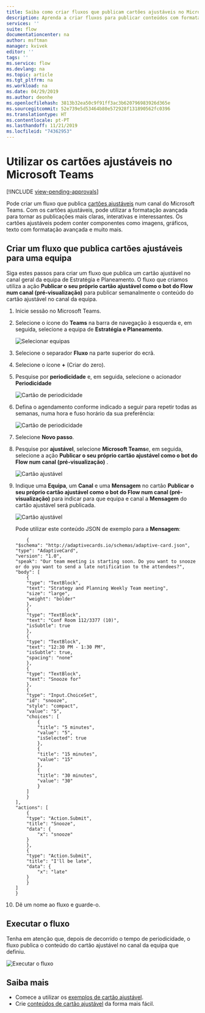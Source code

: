```yaml
---
title: Saiba como criar fluxos que publicam cartões ajustáveis no Microsoft Teams | Microsoft Docs
description: Aprenda a criar fluxos para publicar conteúdos com formatação avançada com cartões ajustáveis no Microsoft Teams.
services: ''
suite: flow
documentationcenter: na
author: msftman
manager: kvivek
editor: ''
tags: ''
ms.service: flow
ms.devlang: na
ms.topic: article
ms.tgt_pltfrm: na
ms.workload: na
ms.date: 04/29/2019
ms.author: deonhe
ms.openlocfilehash: 3813b32ea50c9f91ff3ac3b620796983926d365e
ms.sourcegitcommit: 52e739e5d53464b80e572928f131890562fc0396
ms.translationtype: HT
ms.contentlocale: pt-PT
ms.lasthandoff: 11/21/2019
ms.locfileid: "74362953"
---
```

<!--from editor: I notice that adaptive cards is capitalized on the page opened by the link in the first paragraph. But the screenshots in this file don't show it being capitalized. So I'm unsure if it should change.-->


# <a name="use-adaptive-cards-in-microsoft-teams"></a>Utilizar os cartões ajustáveis no Microsoft Teams
[!INCLUDE [view-pending-approvals](includes/cc-rebrand.md)]

Pode criar um fluxo que publica [cartões ajustáveis](https://adaptivecards.io) num canal do Microsoft Teams. Com os cartões ajustáveis, pode utilizar a formatação avançada para tornar as publicações mais claras, interativas e interessantes. Os cartões ajustáveis podem conter componentes como imagens, gráficos, texto com formatação avançada e muito mais.

## <a name="create-a-flow-that-posts-adaptive-cards-to-a-team"></a>Criar um fluxo que publica cartões ajustáveis para uma equipa

Siga estes passos para criar um fluxo que publica um cartão ajustável no canal geral da equipa de Estratégia e Planeamento. O fluxo que criamos utiliza a ação **Publicar o seu próprio cartão ajustável como o bot do Flow num canal (pré-visualização)** para publicar semanalmente o conteúdo do cartão ajustável no canal da equipa.

1. Inicie sessão no Microsoft Teams.
1. Selecione o ícone do **Teams** na barra de navegação à esquerda e, em seguida, selecione a equipa de **Estratégia e Planeamento**.

    ![Selecionar equipas](media/create-adaptive-cards-teams/select-teams-team.png)

1. Selecione o separador **Fluxo** na parte superior do ecrã.
1. Selecione o ícone **+** (Criar do zero).
1. Pesquise por **periodicidade** e, em seguida, selecione o acionador **Periodicidade**

    ![Cartão de periodicidade](media/create-adaptive-cards-teams/select-recurrence.png)

1. Defina o agendamento conforme indicado a seguir para repetir todas as semanas, numa hora e fuso horário da sua preferência:
    
    ![Cartão de periodicidade](media/create-adaptive-cards-teams/recurrence-card.png)
    
1. Selecione **Novo passo**.
1. Pesquise por **ajustável**, selecione **Microsoft Teams**e, em seguida, selecione a ação **Publicar o seu próprio cartão ajustável como o bot do Flow num canal (pré-visualização)** .

   ![Cartão ajustável](media/create-adaptive-cards-teams/select-adaptive-post-message-action.png)

1. Indique uma **Equipa**, um **Canal** e uma **Mensagem** no cartão **Publicar o seu próprio cartão ajustável como o bot do Flow num canal (pré-visualização)** para indicar para que equipa e canal a **Mensagem** do cartão ajustável será publicada.

   ![Cartão ajustável](media/create-adaptive-cards-teams/adaptive-card-message.png)

   Pode utilizar este conteúdo JSON de exemplo para a **Mensagem**:

    ````
        {
    "$schema": "http://adaptivecards.io/schemas/adaptive-card.json",
    "type": "AdaptiveCard",
    "version": "1.0",
    "speak": "Our team meeting is starting soon. Do you want to snooze  or do you want to send a late notification to the attendees?",
    "body": [
        {
        "type": "TextBlock",
        "text": "Strategy and Planning Weekly Team meeting",
        "size": "large",
        "weight": "bolder"
        },
        {
        "type": "TextBlock",
        "text": "Conf Room 112/3377 (10)",
        "isSubtle": true
        },
        {
        "type": "TextBlock",
        "text": "12:30 PM - 1:30 PM",
        "isSubtle": true,
        "spacing": "none"
        },
        {
        "type": "TextBlock",
        "text": "Snooze for"
        },
        {
        "type": "Input.ChoiceSet",
        "id": "snooze",
        "style": "compact",
        "value": "5",
        "choices": [
            {
            "title": "5 minutes",
            "value": "5",
            "isSelected": true
            },
            {
            "title": "15 minutes",
            "value": "15"
            },
            {
            "title": "30 minutes",
            "value": "30"
            }
        ]
        }
    ],
    "actions": [
        {
        "type": "Action.Submit",
        "title": "Snooze",
        "data": {
            "x": "snooze"
        }
        },
        {
        "type": "Action.Submit",
        "title": "I'll be late",
        "data": {
            "x": "late"
        }
        }
    ]
    }
    ````


1. Dê um nome ao fluxo e guarde-o.


## <a name="run-the-flow"></a>Executar o fluxo

Tenha em atenção que, depois de decorrido o tempo de periodicidade, o fluxo publica o conteúdo do cartão ajustável no canal da equipa que definiu.

![Executar o fluxo](media/create-adaptive-cards-teams/flow-run-result.png)

## <a name="learn-more"></a>Saiba mais

- Comece a utilizar os [exemplos de cartão ajustável](https://adaptivecards.io/samples/).
- Crie [conteúdos de cartão ajustável](https://adaptivecards.io) da forma mais fácil.



